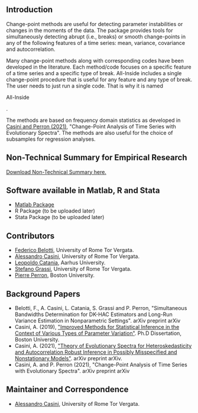 <head>
     <link rel="shortcut icon" type="image/x-icon" href="favicon.ico">
  </head>

## Introduction

Change-point methods are useful for detecting parameter instabilities or changes in the moments of the data. The package provides tools for simultaneously detecting abrupt (i.e., breaks) or smooth change-points in any of the following features of a time series: mean, variance, covariance and autocorrelation. 

Many change-point methods along with corresponding codes have been developed in the literature. Each method/code focuses on a specific feature of a time series and a specific type of break. All-Inside includes a single change-point procedure that is useful for any feature and any type of break. The user needs to just run a single code. That is why it is named <p>All-Inside</p>.   

The methods are based on frequency domain statistics as developed in [Casini and Perron (2021)](https://alessandro-casini.com/wp-content/uploads/2021/03/CASINI_PERRON_Change-Point_Spectrum_SLS.pdf), "Change-Point Analysis of Time Series with Evolutionary Spectra". The methods are also useful for the choice of subsamples for regression analyses.

## Non-Technical Summary for Empirical Research
[Download Non-Technical Summary here.](https://github.com/alessandro-casini/All-Inside/blob/main/CASINI_PERRON_All-Inside_Non-Technical.pdf)

## Software available in Matlab, R and Stata

* [Matlab Package](https://github.com/alessandro-casini/Change-Point_All-Inside.github.io/blob/main/All-Inside_Matlab.rar)
* R Package (to be uploaded later)
* Stata Package (to be uploaded later)

## Contributors
* [Federico Belotti](https://economia.uniroma2.it/faculty/333/belotti-federico), University of Rome Tor Vergata.
* [Alessandro Casini](https://alessandro-casini.com), University of Rome Tor Vergata.
* [Leopoldo Catania](https://pure.au.dk/portal/en/persons/id(5d29f2ff-3942-4a3d-a74d-006b55ae3836).html), Aarhus University.
* [Stefano Grassi](https://economia.uniroma2.it/faculty/412/grassi-stefano), University of Rome Tor Vergata.
* [Pierre Perron](http://blogs.bu.edu/perron/), Boston University.

## Background Papers
* Belotti, F., A. Casini, L. Catania, S. Grassi and P. Perron, "Simultaneous Bandwidths Determination for DK-HAC Estimators and Long-Run Variance Estimation in Nonparametric Settings". arXiv preprint arXiv 
* Casini, A. (2019), ["Improved Methods for Statistical Inference in the Context of Various Types of Parameter Variation"](https://open.bu.edu/handle/2144/38750). Ph.D Dissertation, Boston University.
* Casini, A. (2021), ["Theory of Evolutionary Spectra for Heteroskedasticity and Autocorrelation Robust Inference in Possibly Misspecified and Nonstationary Models"](https://alessandro-casini.com/research/). arXiv preprint arXiv.
* Casini, A. and P. Perron (2021), "Change-Point Analysis of Time Series with Evolutionary Spectra". arXiv preprint arXiv 

## Maintainer and Correspondence
* [Alessandro Casini](https://alessandro-casini.com), University of Rome Tor Vergata.
